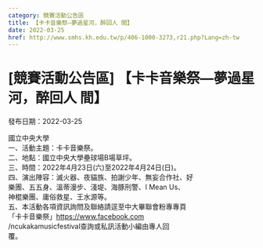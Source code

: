 ```yaml
---
category: 競賽活動公告區
title: 【卡卡音樂祭—夢過星河，醉回人 間】
date: 2022-03-25
href: http://www.smhs.kh.edu.tw/p/406-1000-3273,r21.php?Lang=zh-tw
---
```


# [競賽活動公告區] 【卡卡音樂祭—夢過星河，醉回人 間】

發布日期：2022-03-25

國立中央大學  
一、活動主題：卡卡音樂祭。  
二、地點：國立中央大學壘球場B場草坪。  
三、時間：2022年4月23日(六)至2022年4月24日(日)。  
四、演出陣容：滅火器、夜貓族、拍謝少年、無妄合作社、好  
樂團、五五身、溫蒂漫步、淺堤、海豚刑警、I Mean Us、  
神棍樂團、庸俗救星、王水源等。  
五、本活動各項資訊詢問及聯絡請逕至中大畢聯會粉專專頁  
「卡卡音樂祭」https://www.facebook.com  
/ncukakamusicfestival查詢或私訊活動小編由專人回  
覆。


